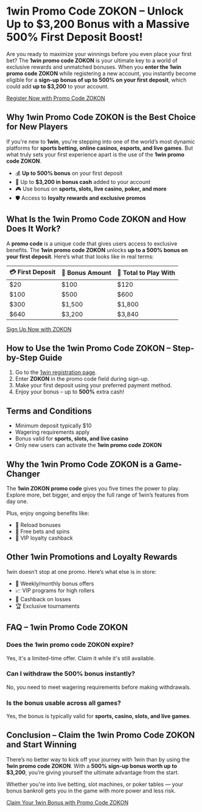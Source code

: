 
<h1>1win Promo Code ZOKON – Unlock Up to $3,200 Bonus with a Massive 500% First Deposit Boost!</h1>
<p>Are you ready to maximize your winnings before you even place your first bet? The <strong>1win promo code ZOKON</strong> is your ultimate key to a world of exclusive rewards and unmatched bonuses. When you <strong>enter the 1win promo code ZOKON</strong> while registering a new account, you instantly become eligible for a <strong>sign-up bonus of up to 500% on your first deposit</strong>, which could add <strong>up to $3,200</strong> to your account.</p>
<a class="cta-button" href="https://1weaou.life/?p=wj23" target="_blank">Register Now with Promo Code ZOKON</a>
<h2>Why 1win Promo Code ZOKON is the Best Choice for New Players</h2>
<p>If you're new to <strong>1win</strong>, you're stepping into one of the world’s most dynamic platforms for <strong>sports betting, online casinos, esports, and live games</strong>. But what truly sets your first experience apart is the use of the <strong>1win promo code ZOKON</strong>.</p>
<ul>
<li>💰 <strong>Up to 500% bonus</strong> on your first deposit</li>
<li>🎁 Up to <strong>$3,200 in bonus cash</strong> added to your account</li>
<li>🎮 Use bonus on <strong>sports, slots, live casino, poker, and more</strong></li>
<li>🛡️ Access to <strong>loyalty rewards and exclusive promos</strong></li>
</ul>
<h2>What Is the 1win Promo Code ZOKON and How Does It Work?</h2>
<p>A <strong>promo code</strong> is a unique code that gives users access to exclusive benefits. The <strong>1win promo code ZOKON</strong> unlocks <strong>up to a 500% bonus on your first deposit</strong>. Here’s what that looks like in real terms:</p>
<table>
<thead>
<tr><th>💳 First Deposit</th><th>🎁 Bonus Amount</th><th>💼 Total to Play With</th></tr>
</thead>
<tbody>
<tr><td>$20</td><td>$100</td><td>$120</td></tr>
<tr><td>$100</td><td>$500</td><td>$600</td></tr>
<tr><td>$300</td><td>$1,500</td><td>$1,800</td></tr>
<tr><td>$640</td><td>$3,200</td><td>$3,840</td></tr>
</tbody>
</table>
<a class="cta-button" href="https://1weaou.life/?p=wj23" target="_blank">Sign Up Now with ZOKON</a>
<h2>How to Use the 1win Promo Code ZOKON – Step-by-Step Guide</h2>
<ol>
<li>Go to the <a href="https://1weaou.life/?p=wj23" target="_blank">1win registration page</a>.</li>
<li>Enter <strong>ZOKON</strong> in the promo code field during sign-up.</li>
<li>Make your first deposit using your preferred payment method.</li>
<li>Enjoy your bonus – up to <strong>500%</strong> extra cash!</li>
</ol>
<h2>Terms and Conditions</h2>
<ul>
<li>Minimum deposit typically $10</li>
<li>Wagering requirements apply</li>
<li>Bonus valid for <strong>sports, slots, and live casino</strong></li>
<li>Only new users can activate the <strong>1win promo code ZOKON</strong></li>
</ul>
<h2>Why the 1win Promo Code ZOKON is a Game-Changer</h2>
<p>The <strong>1win ZOKON promo code</strong> gives you five times the power to play. Explore more, bet bigger, and enjoy the full range of 1win’s features from day one.</p>
<p>Plus, enjoy ongoing benefits like:</p>
<ul>
<li>🔁 Reload bonuses</li>
<li>🎯 Free bets and spins</li>
<li>💎 VIP loyalty cashback</li>
</ul>
<h2>Other 1win Promotions and Loyalty Rewards</h2>
<p>1win doesn’t stop at one promo. Here’s what else is in store:</p>
<ul>
<li>🎁 Weekly/monthly bonus offers</li>
<li>📈 VIP programs for high rollers</li>
<li>🔄 Cashback on losses</li>
<li>🏆 Exclusive tournaments</li>
</ul>
<h2>FAQ – 1win Promo Code ZOKON</h2>
<h3>Does the 1win promo code ZOKON expire?</h3>
<p>Yes, it's a limited-time offer. Claim it while it's still available.</p>
<h3>Can I withdraw the 500% bonus instantly?</h3>
<p>No, you need to meet wagering requirements before making withdrawals.</p>
<h3>Is the bonus usable across all games?</h3>
<p>Yes, the bonus is typically valid for <strong>sports, casino, slots, and live games</strong>.</p>
<h2>Conclusion – Claim the 1win Promo Code ZOKON and Start Winning</h2>
<p>There’s no better way to kick off your journey with 1win than by using the <strong>1win promo code ZOKON</strong>. With a <strong>500% sign-up bonus worth up to $3,200</strong>, you’re giving yourself the ultimate advantage from the start.</p>
<p>Whether you're into live betting, slot machines, or poker tables — your bonus bankroll gets you in the game with more power and less risk.</p>
<a class="cta-button" href="https://1weaou.life/?p=wj23" target="_blank">Claim Your 1win Bonus with Promo Code ZOKON</a>
</body>
</html>
